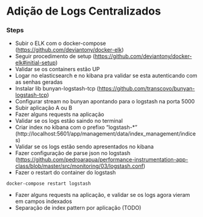 # Adição de Logs Centralizados

### Steps
* Subir o ELK com o docker-compose (https://github.com/deviantony/docker-elk)
* Seguir procedimento de setup (https://github.com/deviantony/docker-elk#initial-setup)
* Validar se os containers estão UP
* Logar no elasticsearch e no kibana pra validar se esta autenticando com as senhas geradas
* Instalar lib bunyan-logstash-tcp (https://github.com/transcovo/bunyan-logstash-tcp)
* Configurar stream no bunyan apontando para o logstash na porta 5000
* Subir aplicação A ou B
* Fazer alguns requests na aplicação
* Validar se os logs estão saindo no terminal
* Criar index no kibana com o prefixo “logstash-*” (http://localhost:5601/app/management/data/index_management/indices)
* Validar se os logs estão sendo apresentados no kibana
* Fazer configuração de parse json no logstash (https://github.com/pedroarapua/performance-instrumentation-app-class/blob/master/src/monitoring/03/logstash.conf)
* Fazer o restart do container do logstash 
```
docker-compose restart logstash
```
* Fazer alguns requests na aplicação, e validar se os logs agora vieram em campos indexados
* Separação de index pattern por aplicação (TODO)
